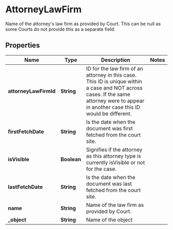 

# AttorneyLawFirm

Name of the attorney's law firm as provided by Court. This can be null as some Courts do not provide this as a separate field.

## Properties

| Name | Type | Description | Notes |
|------------ | ------------- | ------------- | -------------|
|**attorneyLawFirmId** | **String** | ID for the law firm of an attorney in this case. This ID is unique within a case and NOT across cases. If the same attorney were to appear in another case this ID would be different. |  |
|**firstFetchDate** | **String** | Is the date when the document was first fetched from the court site. |  |
|**isVisible** | **Boolean** | Signifies if the attorney as this attorney type is currently isVisible or not for the case. |  |
|**lastFetchDate** | **String** | Is the date when the document was last fetched from the court site. |  |
|**name** | **String** | Name of the law firm as provided by Court. |  |
|**_object** | **String** | Name of the object |  |



